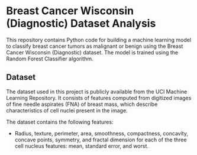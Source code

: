 # Breast Cancer Wisconsin (Diagnostic) Dataset Analysis

This repository contains Python code for building a machine learning model to classify breast cancer tumors as malignant or benign using the Breast Cancer Wisconsin (Diagnostic) dataset. The model is trained using the Random Forest Classifier algorithm.

## Dataset
The dataset used in this project is publicly available from the UCI Machine Learning Repository. It consists of features computed from digitized images of fine needle aspirates (FNA) of breast mass, which describe characteristics of cell nuclei present in the image.

The dataset contains the following features:
- Radius, texture, perimeter, area, smoothness, compactness, concavity, concave points, symmetry, and fractal dimension for each of the three cell nucleus features: mean, standard error, and worst.

